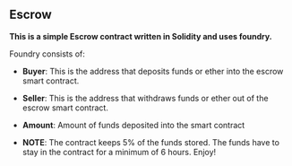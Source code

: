 ## Escrow

**This is a simple Escrow contract written in Solidity and uses foundry.**

Foundry consists of:

-   **Buyer**: This is the address that deposits funds or ether into the escrow smart contract.
-   **Seller**: This is the address that withdraws funds or ether out of the escrow smart contract.
-   **Amount**: Amount of funds deposited into the smart contract



-   **NOTE**: The contract keeps 5% of the funds stored.
              The funds have to stay in the contract for a minimum of 6 hours.
              Enjoy!                